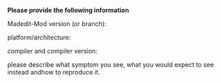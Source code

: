 **Please provide the following information**

Madedit-Mod version (or branch):

platform/architecture:

compiler and compiler version:

please describe what symptom you see, what you would expect to see instead andhow to reproduce it.


